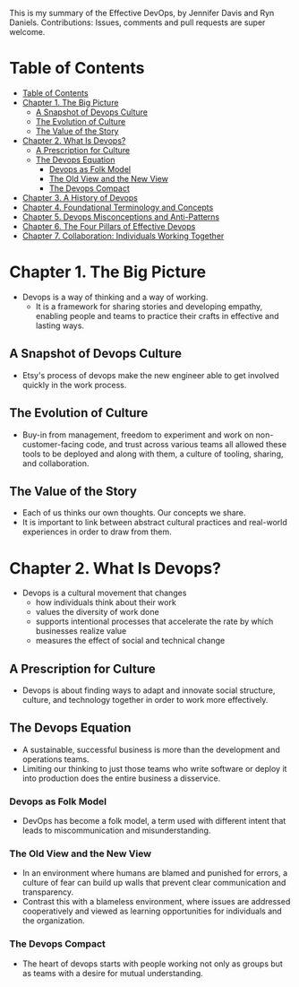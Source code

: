 This is my summary of the Effective DevOps, by Jennifer Davis and Ryn Daniels. Contributions: Issues, comments and pull requests are super welcome.
<!-- TOC depthFrom:1 depthTo:6 withLinks:1 updateOnSave:1 orderedList:0 -->
# Table of Contents
- [Table of Contents](#table-of-contents)
- [Chapter 1. The Big Picture](#chapter-1-the-big-picture)
	- [A Snapshot of Devops Culture](#A-Snapshot-of-Devops-Culture)
	- [The Evolution of Culture](#the-evolution-of-culture)
	- [The Value of the Story](#the-value-of-the-story)
- [Chapter 2. What Is Devops?](#chapter-2-what-is-devops)
	- [A Prescription for Culture](#A-Prescription-for-Culture)
	- [The Devops Equation](#The-Devops-Equation)
		- [Devops as Folk Model](#devops-as-folk-model)
		- [The Old View and the New View](#The-Old-View-and-the-New-View)
		- [The Devops Compact](#The-Devops-Compact)
- [Chapter 3. A History of Devops](#chapter-3-a-history-of-devops)
- [Chapter 4. Foundational Terminology and Concepts](#chapter-4-Foundational-Terminology-and-Concepts)
- [Chapter 5. Devops Misconceptions and Anti-Patterns](#chapter-5-Devops-Misconceptions-and-Anti--Patterns)
- [Chapter 6. The Four Pillars of Effective Devops ](#chapter-6-The-Four-Pillars-of-Effective-Devops)
- [Chapter 7. Collaboration: Individuals Working Together](#chapter-7-living-in-a-world-of-systems)
<!-- /TOC -->

# Chapter 1. The Big Picture
- Devops is a way of thinking and a way of working.
	- It is a framework for sharing stories and developing empathy, enabling people and teams to practice their crafts in effective and lasting ways.
## A Snapshot of Devops Culture
- Etsy's process of devops make the new engineer able to get involved quickly in the work process.
## The Evolution of Culture
- Buy-in from management, freedom to experiment and work on non-customer-facing code, and trust across various teams all allowed these tools to be deployed and along with them, a culture of tooling, sharing, and collaboration.
## The Value of the Story
- Each of us thinks our own thoughts. Our concepts we share.
- It is important to link between abstract cultural practices and real-world experiences in order to draw from them.
# Chapter 2. What Is Devops?
- Devops is a cultural movement that changes
	- how individuals think about their work
	- values the diversity of work done
	- supports intentional processes that accelerate the rate by which businesses realize value
	- measures the effect of social and technical change
## A Prescription for Culture
- Devops is about finding ways to adapt and innovate social structure, culture, and technology together in order to work more effectively.
## The Devops Equation
- A sustainable, successful business is more than the development and operations teams.
- Limiting our thinking to just those teams who write software or deploy it into production does the entire business a disservice.
### Devops as Folk Model
- DevOps has become a folk model, a term used with different intent that leads to miscommunication and misunderstanding.
### The Old View and the New View
- In an environment where humans are blamed and punished for errors, a culture of fear can build up walls that prevent clear communication and transparency.
- Contrast this with a blameless environment, where issues are addressed cooperatively and viewed as learning opportunities for individuals and the organization.
### The Devops Compact
- The heart of devops starts with people working not only as groups but as teams with a desire for mutual understanding.
